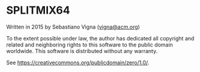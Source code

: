 # SPLITMIX64

Written in 2015 by Sebastiano Vigna (vigna@acm.org)

To the extent possible under law, the author has dedicated all copyright
and related and neighboring rights to this software to the public domain
worldwide. This software is distributed without any warranty.

See <https://creativecommons.org/publicdomain/zero/1.0/>.